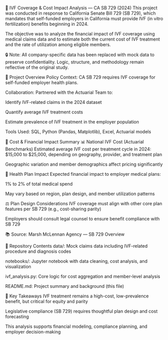 🧬 IVF Coverage & Cost Impact Analysis — CA SB 729 (2024)
This project was conducted in response to California Senate Bill 729 (SB 729), which mandates that self-funded employers in California must provide IVF (in vitro fertilization) benefits beginning in 2024.

The objective was to analyze the financial impact of IVF coverage using medical claims data and to estimate both the current cost of IVF treatment and the rate of utilization among eligible members.

🔒 Note: All company-specific data has been replaced with mock data to preserve confidentiality. Logic, structure, and methodology remain reflective of the original study.

💼 Project Overview
Policy Context: CA SB 729 requires IVF coverage for self-funded employer health plans.

Collaboration: Partnered with the Actuarial Team to:

Identify IVF-related claims in the 2024 dataset

Quantify average IVF treatment costs

Estimate prevalence of IVF treatment in the employer population

Tools Used: SQL, Python (Pandas, Matplotlib), Excel, Actuarial models

💸 Cost & Financial Impact Summary
📊 National IVF Cost (Actuarial Benchmarks)
Estimated average IVF cost per treatment cycle in 2024:
$15,000 to $25,000, depending on geography, provider, and treatment plan

Geographic variation and member demographics affect pricing significantly

🧾 Health Plan Impact
Expected financial impact to employer medical plans:

1% to 2% of total medical spend

May vary based on region, plan design, and member utilization patterns

⚖️ Plan Design Considerations
IVF coverage must align with other core plan features per SB 729 (e.g., cost-sharing parity)

Employers should consult legal counsel to ensure benefit compliance with SB 729

📚 Source: Marsh McLennan Agency — SB 729 Overview

📁 Repository Contents
data/: Mock claims data including IVF-related procedure and diagnosis codes

notebooks/: Jupyter notebook with data cleaning, cost analysis, and visualization

ivf_analysis.py: Core logic for cost aggregation and member-level analysis

README.md: Project summary and background (this file)

📌 Key Takeaways
IVF treatment remains a high-cost, low-prevalence benefit, but critical for equity and parity

Legislative compliance (SB 729) requires thoughtful plan design and cost forecasting

This analysis supports financial modeling, compliance planning, and employer decision-making
